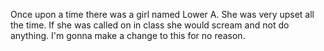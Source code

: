 Once upon a time there was a girl named Lower A. She was very upset all the time. If she was called on in class she would scream and not do anything. I'm gonna make a change to this for no reason.